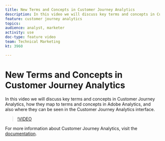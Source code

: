 ```yaml
---
title: New Terms and Concepts in Customer Journey Analytics
description: In this video we will discuss key terms and concepts in Customer Journey Analytics, how they map to terms and concepts in Adobe Analytics, and also where they can be seen in the Customer Journey Analytics interface.
feature: customer journey analytics
topics: 
audience: analyst, marketer
activity: use
doc-type: feature video
team: Technical Marketing
kt: 3960

---
```


# New Terms and Concepts in Customer Journey Analytics

In this video we will discuss key terms and concepts in Customer Journey Analytics, how they map to terms and concepts in Adobe Analytics, and also where they can be seen in the Customer Journey Analytics interface.

>[!VIDEO](https://video.tv.adobe.com/v/32113/?quality=12)

For more information about Customer Journey Analytics, visit the [documentation](https://docs.adobe.com/content/help/en/analytics-platform/using/cja-landing.html).
